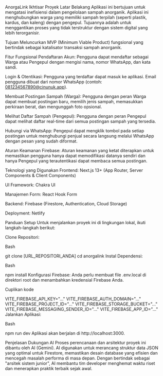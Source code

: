AnorgaLink
Ikhtisar Proyek
Latar Belakang
Aplikasi ini bertujuan untuk mengatasi inefisiensi dalam pengelolaan sampah anorganik. Aplikasi ini menghubungkan warga yang memiliki sampah terpilah (seperti plastik, kardus, dan kaleng) dengan pengepul. Tujuannya adalah untuk menggantikan proses yang tidak terstruktur dengan sistem digital yang lebih terorganisir.

Tujuan
Meluncurkan MVP (Minimum Viable Product) fungsional yang bertindak sebagai katalisator transaksi sampah anorganik.

Fitur Fungsional
Pendaftaran Akun: Pengguna dapat mendaftar sebagai Warga atau Pengepul dengan mengisi nama, nomor WhatsApp, dan kata sandi.

Login & Otentikasi: Pengguna yang terdaftar dapat masuk ke aplikasi. Email pengguna dibuat dari nomor WhatsApp (contoh: 081234567890@cinunuk.app).

Membuat Postingan Sampah (Warga): Pengguna dengan peran Warga dapat membuat postingan baru, memilih jenis sampah, memasukkan perkiraan berat, dan mengunggah foto opsional.

Melihat Daftar Sampah (Pengepul): Pengguna dengan peran Pengepul dapat melihat daftar real-time dari semua postingan sampah yang tersedia.

Hubungi via WhatsApp: Pengepul dapat mengklik tombol pada setiap postingan untuk menghubungi penjual secara langsung melalui WhatsApp dengan pesan yang sudah diformat.

Aturan Keamanan Firebase: Aturan keamanan yang ketat diterapkan untuk memastikan pengguna hanya dapat memodifikasi datanya sendiri dan hanya Pengepul yang terautentikasi dapat membaca semua postingan.

Teknologi yang Digunakan
Frontend: Next.js 13+ (App Router, Server Components & Client Components)

UI Framework: Chakra UI

Manajemen Form: React Hook Form

Backend: Firebase (Firestore, Authentication, Cloud Storage)

Deployment: Netlify

Panduan Setup
Untuk menjalankan proyek ini di lingkungan lokal, ikuti langkah-langkah berikut:

Clone Repositori:

Bash

git clone [URL_REPOSITORI_ANDA]
cd anorgalink
Instal Dependensi:

Bash

npm install
Konfigurasi Firebase:
Anda perlu membuat file .env.local di direktori root dan menambahkan kredensial Firebase Anda.

Cuplikan kode

VITE_FIREBASE_API_KEY="..."
VITE_FIREBASE_AUTH_DOMAIN="..."
VITE_FIREBASE_PROJECT_ID="..."
VITE_FIREBASE_STORAGE_BUCKET="..."
VITE_FIREBASE_MESSAGING_SENDER_ID="..."
VITE_FIREBASE_APP_ID="..."
Jalankan Aplikasi:

Bash

npm run dev
Aplikasi akan berjalan di http://localhost:3000.

Penjelasan Dukungan AI
Proses perencanaan dan arsitektur proyek ini dibantu oleh AI (Gemini). AI digunakan untuk merancang struktur data JSON yang optimal untuk Firestore, memastikan desain database yang efisien dan mencegah masalah performa di masa depan. Dengan bertindak sebagai "arsitek sistem junior", AI membantu tim developer menghemat waktu riset dan menerapkan praktik terbaik sejak awal.
